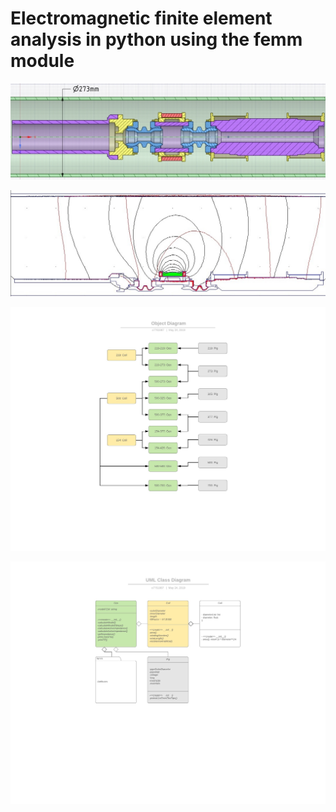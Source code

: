 # Electromagnetic finite element analysis in python using the femm module

![Object for Low freq EM analisys](OZO500/pic/OZO-500-273.jpg)

![Low freq hfrmonic EM analisys](OZO500/pic/OZO-500-273_FEM.jpg)


![Object Dagram](ObjectDiagram.jpeg)

![UML Class Dagram](UMLClassDiagram.jpeg)
